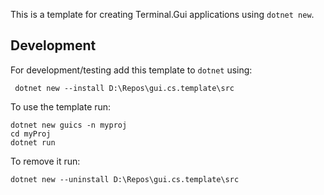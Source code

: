 This is a template for creating Terminal.Gui applications using `dotnet new`.

## Development
For development/testing add this template to `dotnet` using:

```
 dotnet new --install D:\Repos\gui.cs.template\src
```

To use the template run:

```
dotnet new guics -n myproj
cd myProj
dotnet run
```

To remove it run:

```
dotnet new --uninstall D:\Repos\gui.cs.template\src
```